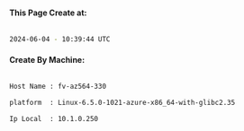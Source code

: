 
   
#### This Page Create at:

```bash

2024-06-04 - 10:39:44 UTC

```

#### Create By Machine:

```bash

Host Name : fv-az564-330

platform  : Linux-6.5.0-1021-azure-x86_64-with-glibc2.35

Ip Local  : 10.1.0.250

```

